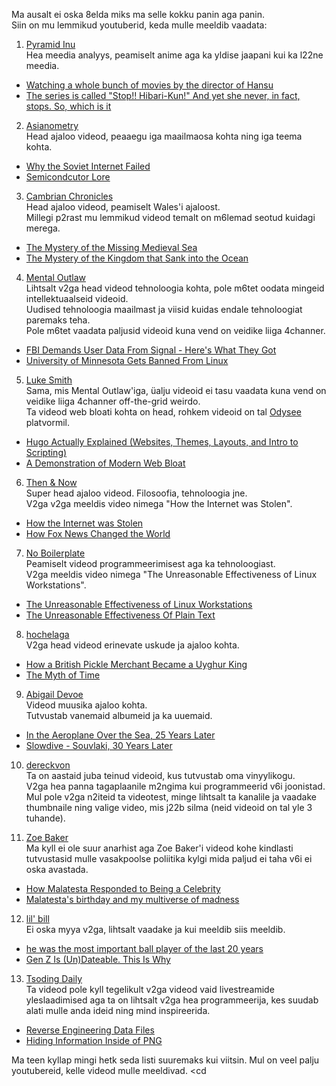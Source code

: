 Ma ausalt ei oska 8elda miks ma selle kokku panin aga panin. <br>
Siin on mu lemmikud youtuberid, keda mulle meeldib vaadata: <br>

1. [Pyramid Inu](https://www.youtube.com/@pyramidinu9449/) <br>
Hea meedia analyys, peamiselt anime aga ka yldise jaapani kui ka l22ne meedia.
- [Watching a whole bunch of movies by the director of Hansu](https://www.youtube.com/watch?v=W7j3HpiVLPk)
- [The series is called "Stop!! Hibari-Kun!" And yet she never, in fact, stops. So, which is it](https://www.youtube.com/watch?v=illSp1oVXzA)

2. [Asianometry](https://www.youtube.com/@Asianometry/) <br>
Head ajaloo videod, peaaegu iga maailmaosa kohta ning iga teema kohta.
- [Why the Soviet Internet Failed](https://www.youtube.com/watch?v=cLOD5f-q0as)
- [Semicondcutor Lore](https://www.youtube.com/watch?v=cxrkC-pMH_s&list=PLKtxx9TnH76SXumAiJX3N7Y36G2Gxi8zc)

3. [Cambrian Chronicles](https://www.youtube.com/@CambrianChronicles/) <br>
Head ajaloo videod, peamiselt Wales'i ajaloost. <br>
Millegi p2rast mu lemmikud videod temalt on m6lemad seotud kuidagi merega. <br>
- [The Mystery of the Missing Medieval Sea](https://www.youtube.com/watch?v=xIpsQb5RtT4)
- [The Mystery of the Kingdom that Sank into the Ocean](https://youtu.be/9onpcWYGcy0?si=ScD1t8mmxmnRG2UJ)

4. [Mental Outlaw](https://www.youtube.com/@MentalOutlaw/) <br>
Lihtsalt v2ga head videod tehnoloogia kohta, pole m6tet oodata mingeid intellektuaalseid videoid. <br>
Uudised tehnoloogia maailmast ja viisid kuidas endale tehnoloogiat paremaks teha. <br>
Pole m6tet vaadata paljusid videoid kuna vend on veidike liiga 4channer. <br>
- [FBI Demands User Data From Signal - Here's What They Got](https://youtu.be/3oPeIbpA5x8?si=v58u4tlVElg7_zsI)
- [University of Minnesota Gets Banned From Linux](https://youtu.be/JH_BGlS5LR4?si=GJeBwsWsSyqH9ptR)

5. [Luke Smith](https://www.youtube.com/@LukeSmithxyz/) <br>
Sama, mis Mental Outlaw'iga, üalju videoid ei tasu vaadata kuna vend on veidike liiga 4channer off-the-grid weirdo. <br>
Ta videod web bloati kohta on head, rohkem videoid on tal [Odysee](https://odysee.com/@Luke:7?view=content) platvormil. <br>
- [Hugo Actually Explained (Websites, Themes, Layouts, and Intro to Scripting)](https://youtu.be/ZFL09qhKi5I?si=zq5TWKOVO2P5monZ)
- [A Demonstration of Modern Web Bloat](https://www.youtube.com/watch?v=cvDyQUpaFf4)

6. [Then & Now](https://www.youtube.com/@ThenNow/) <br>
Super head ajaloo videod. Filosoofia, tehnoloogia jne. <br> 
V2ga v2ga meeldis video nimega "How the Internet was Stolen". <br>
- [How the Internet was Stolen](https://youtu.be/oLLxpAZzy0s?si=MkRv3li1SuDEY8rL)
- [How Fox News Changed the World](https://youtu.be/pOiQsuQNXfA?si=5-nWuPioxk7PcVqh)

7. [No Boilerplate](https://www.youtube.com/@NoBoilerplate/) <br>
Peamiselt videod programmeerimisest aga ka tehnoloogiast. <br>
V2ga meeldis video nimega "The Unreasonable Effectiveness of Linux Workstations". <br> 
- [The Unreasonable Effectiveness of Linux Workstations](https://youtu.be/bq9O99TgFv4?si=t4f7Cp3j6M1zmQNx)
- [The Unreasonable Effectiveness Of Plain Text](https://youtu.be/WgV6M1LyfNY?si=w1Vw9FCuHtPLs727)

8. [hochelaga](https://www.youtube.com/@hochelaga/) <br>
V2ga head videod erinevate uskude ja ajaloo kohta.
- [How a British Pickle Merchant Became a Uyghur King](https://youtu.be/YQ0OWa9NMUo?si=3aeMZA34-McTX__o)
- [The Myth of Time](https://youtu.be/9BTRG8slgs4?si=-2M_ihUnO5izeUdM)

9. [Abigail Devoe](https://www.youtube.com/@abigaildevoe/) <br>
Videod muusika ajaloo kohta. <br>
Tutvustab vanemaid albumeid ja ka uuemaid. <br>
- [In the Aeroplane Over the Sea, 25 Years Later](https://www.youtube.com/watch?v=SI6KODMOYV8)
- [Slowdive - Souvlaki, 30 Years Later](https://www.youtube.com/watch?v=LAfiV_GWVGw)

10. [dereckvon](https://www.youtube.com/@dereckvon/) <br>
Ta on aastaid juba teinud videoid, kus tutvustab oma vinyylikogu. <br>
V2ga hea panna tagaplaanile m2ngima kui programmeerid v6i joonistad. <br>
Mul pole v2ga n2iteid ta videotest, minge lihtsalt ta kanalile ja vaadake thumbnaile ning valige video, mis j22b silma (neid videoid on tal yle 3 tuhande). <br>

11. [Zoe Baker](https://www.youtube.com/@anarchozoe/) <br>
Ma kyll ei ole suur anarhist aga Zoe Baker'i videod kohe kindlasti tutvustasid mulle vasakpoolse poliitika kylgi mida paljud ei taha v6i ei oska avastada. <br>
- [How Malatesta Responded to Being a Celebrity](https://youtu.be/_zV5JAiomdA?si=bG1VYwRMEBilw1FE)
- [Malatesta's birthday and my multiverse of madness](https://youtu.be/dnfMh9JSBhs?si=XEb_VuZK_hYTBB1D)

12. [lil' bill](https://www.youtube.com/@lilbilliam/) <br>
Ei oska myya v2ga, lihtsalt vaadake ja kui meeldib siis meeldib.
- [he was the most important ball player of the last 20 years](https://youtu.be/aVgJmOmlS3M?si=IGT_OZsFCRLb9cVG)
- [Gen Z Is (Un)Dateable. This Is Why](https://youtu.be/hxNfycto61w?si=53YMRy5cWchYBV61)

13. [Tsoding Daily](https://www.youtube.com/@TsodingDaily/) <br>
Ta videod pole kyll tegelikult v2ga videod vaid livestreamide yleslaadimised aga ta on lihtsalt v2ga hea programmeerija, kes suudab alati mulle anda ideid ning mind inspireerida. <br>
- [Reverse Engineering Data Files](https://youtu.be/AUWxl0WdiNI?si=Lc5loc3TeSU0lnqe)
- [Hiding Information Inside of PNG](https://youtu.be/M9ZwuIv3xz8?si=iulOvTb9lYl2tGxW)

Ma teen kyllap mingi hetk seda listi suuremaks kui viitsin. Mul on veel palju youtubereid, kelle videod mulle meeldivad. <cd 
